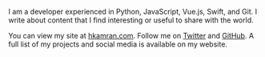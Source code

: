 I am a developer experienced in Python, JavaScript, Vue.js, Swift, and Git. I write about content that I find interesting or useful to share with the world.

You can view my site at [hkamran.com](https://hkamran.com). Follow me on [Twitter](https://twitter.com/hkamran80) and [GitHub](https://github.com/hkamran80). A full list of my projects and social media is available on my website.